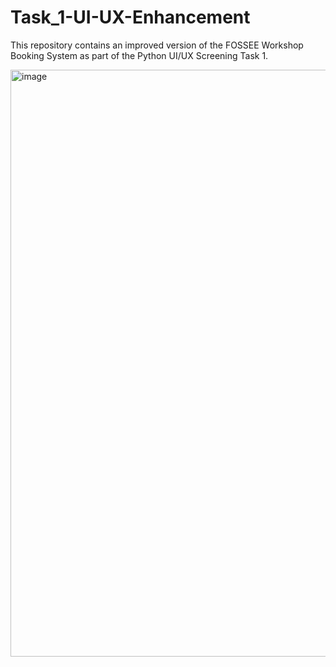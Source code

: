 # Task_1-UI-UX-Enhancement
This repository contains an improved version of the FOSSEE Workshop Booking System  as part of the Python UI/UX Screening Task 1.

<img width="1619" height="939" alt="image" src="https://github.com/user-attachments/assets/8e3bf46b-a298-4ee4-92b5-e51deb6d2616" />
